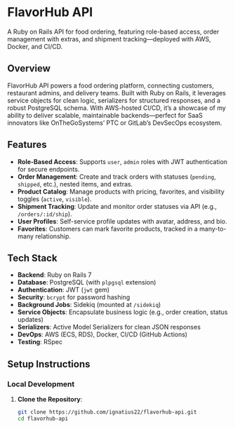 # FlavorHub API
A Ruby on Rails API for food ordering, featuring role-based access, order management with extras, and shipment tracking—deployed with AWS, Docker, and CI/CD.

## Overview
FlavorHub API powers a food ordering platform, connecting customers, restaurant admins, and delivery teams. Built with Ruby on Rails, it leverages service objects for clean logic, serializers for structured responses, and a robust PostgreSQL schema. With AWS-hosted CI/CD, it’s a showcase of my ability to deliver scalable, maintainable backends—perfect for SaaS innovators like OnTheGoSystems’ PTC or GitLab’s DevSecOps ecosystem.

## Features
- **Role-Based Access**: Supports `user`, `admin` roles with JWT authentication for secure endpoints.  
- **Order Management**: Create and track orders with statuses (`pending`, `shipped`, etc.), nested items, and extras.  
- **Product Catalog**: Manage products with pricing, favorites, and visibility toggles (`active`, `visible`).  
- **Shipment Tracking**: Update and monitor order statuses via API (e.g., `/orders/:id/ship`).  
- **User Profiles**: Self-service profile updates with avatar, address, and bio.  
- **Favorites**: Customers can mark favorite products, tracked in a many-to-many relationship.  

## Tech Stack
- **Backend**: Ruby on Rails 7  
- **Database**: PostgreSQL (with `plpgsql` extension)  
- **Authentication**: JWT (`jwt` gem)  
- **Security**: `bcrypt` for password hashing  
- **Background Jobs**: Sidekiq (mounted at `/sidekiq`)  
- **Service Objects**: Encapsulate business logic (e.g., order creation, status updates)  
- **Serializers**: Active Model Serializers for clean JSON responses  
- **DevOps**: AWS (ECS, RDS), Docker, CI/CD (GitHub Actions)  
- **Testing**: RSpec  

## Setup Instructions
### Local Development
1. **Clone the Repository**:  
   ```bash
   git clone https://github.com/ignatius22/flavorhub-api.git
   cd flavorhub-api
